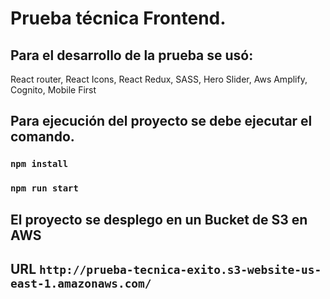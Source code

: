# Prueba técnica Frontend.

## Para el desarrollo de la prueba se usó: 
React router,
React Icons,
React Redux,
SASS,
Hero Slider,
Aws Amplify,
Cognito,
Mobile First

## Para ejecución del proyecto se debe ejecutar el comando.

### `npm install`
### `npm run start`

## El proyecto se desplego en un Bucket de S3 en AWS

## URL `http://prueba-tecnica-exito.s3-website-us-east-1.amazonaws.com/`
